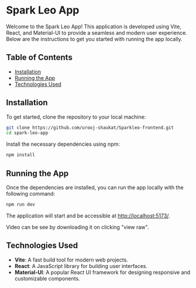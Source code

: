 # Spark Leo App

Welcome to the Spark Leo App! This application is developed using Vite, React, and Material-UI to provide a seamless and modern user experience. Below are the instructions to get you started with running the app locally.

## Table of Contents
- [Installation](#installation)
- [Running the App](#running-the-app)
- [Technologies Used](#technologies-used)


## Installation

To get started, clone the repository to your local machine:

```bash
git clone https://github.com/urooj-shaukat/Sparkleo-frontend.git
cd spark-leo-app
```

Install the necessary dependencies using npm:

```bash
npm install
```

## Running the App

Once the dependencies are installed, you can run the app locally with the following command:

```bash
npm run dev
```

The application will start and be accessible at [http://localhost:5173/](http://localhost:5173/).

Video can be see by downloading it on clicking "view raw".


## Technologies Used

- **Vite**: A fast build tool for modern web projects.
- **React**: A JavaScript library for building user interfaces.
- **Material-UI**: A popular React UI framework for designing responsive and customizable components.


